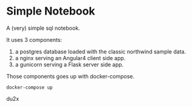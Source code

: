 # Simple Notebook

A (very) simple sql notebook.

[screenshot]: screenshot.png  "Screenshot"
 
It uses 3 components:

1. a postgres database loaded with the classic northwind sample data.
2. a nginx serving an Angular4 client side app.
3. a gunicorn serving a Flask server side app.


Those components goes up with docker-compose.

```
docker-compose up
```

du2x
